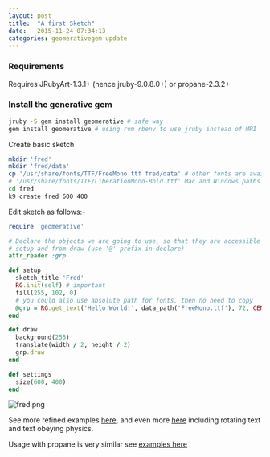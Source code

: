 ```yaml
---
layout: post
title:  "A first Sketch"
date:   2015-11-24 07:34:13
categories: geomerativegem update
---
```


### Requirements

Requires JRubyArt-1.3.1+ (hence jruby-9.0.8.0+)
or propane-2.3.2+

### Install the generative gem

```bash
jruby -S gem install geomerative # safe way
gem install geomerative # using rvm rbenv to use jruby instead of MRI
```

Create basic sketch

```bash
mkdir 'fred'
mkdir 'fred/data'
cp '/usr/share/fonts/TTF/FreeMono.ttf fred/data' # other fonts are available
# '/usr/share/fonts/TTF/LiberationMono-Bold.ttf' Mac and Windows paths differ
cd fred
k9 create fred 600 400
```

Edit sketch as follows:-

```ruby
require 'geomerative'

# Declare the objects we are going to use, so that they are accessible from
# setup and from draw (use '@' prefix in declare)
attr_reader :grp

def setup
  sketch_title 'Fred'
  RG.init(self) # important
  fill(255, 102, 0)
  # you could also use absolute path for fonts, then no need to copy
  @grp = RG.get_text('Hello World!', data_path('FreeMono.ttf'), 72, CENTER)
end

def draw
  background(255)
  translate(width / 2, height / 2)
  grp.draw
end

def settings
  size(600, 400)
end
```

![fred.png]({{site.github.url}}/assets/fred.png)

See more refined examples [here][examples], and even more [here][amon] including rotating text and text obeying physics.

Usage with propane is very similar see [examples here][here]

[examples]:https://github.com/ruby-processing/geomerativegem/tree/master/examples/
[amon]:http://www.creativeapplications.net/processing/generative-typography-processing-tutorial/
[here]:https://github.com/ruby-processing/propane-examples/tree/master/external_library/gem/geomerative/
